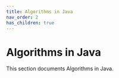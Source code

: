 ```yaml
---
title: Algorithms in Java
nav_order: 2
has_children: true
---
```


# Algorithms in Java

This section documents Algorithms in Java.